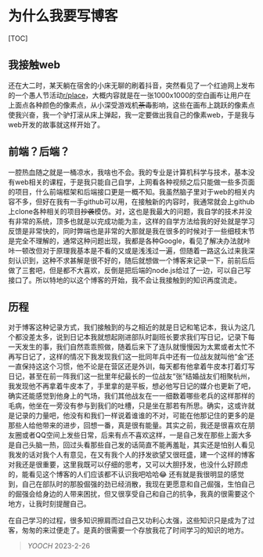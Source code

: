 # 为什么我要写博客

[TOC]

## 我接触web

还在大二时，某天躺在宿舍的小床无聊的刷着抖音，突然看见了一个红迪网上发布的一个愚人节活动[r/place](https://zhuanlan.zhihu.com/p/494198647)，大概内容就是在一张1000x1000的空白画布让用户在上面点各种颜色的像素点，从小深受游戏机~~荼毒~~影响，这些在画布上跳跃的像素点使我兴奋，我一个驴打滚从床上弹起，我一定要做出我自己的像素web，于是我与web开发的故事就这样开始了。

## 前端？后端？

一腔热血随之就是一桶凉水，我啥也不会。我的专业是计算机科学与技术，基本没有web相关的课程，于是我只能自己自学，上网看各种视频之后只能做一些多页面的项目，什么前端框架和后端接口更是一概不知。我虽然脑子里对于web的相关内容不多，但好在我有一手github可以用，在接触新的内容时，我通常就会上github上clone各种相关的项目~~抄袭~~模仿。对，这也是我最大的问题，我自学的技术并没有非常的系统，顶多也就是以完成功能为主，这样的自学方法给我的好处就是学习反馈是非常快的，同时弊端也是非常的大那就是我在很多的时候对于一些细枝末节是完全不理解的，通常这种问题出现，我都是各种Google，看见了解决办法就咔咔一顿改但对于原理我基本是不看的又或是浅浅过一遍，但随着一路这么过来我深刻认识到，这种不求甚解是很不好的，随后就想做一个博客来记录一下，前前后后做了三套吧，但是都不大喜欢，反倒是把后端的node.js给过了一边，可以自己写接口了。所以特地的以这个博客的开始，我不会让我接触到的知识再度流走。

## 历程

对于博客这种记录方式，我们接触到的与之相近的就是日记和笔记本，我认为这几个都没差太多，说到日记本我就想起刚进部队时副班长要求我们写日记，记录下每一天发生的事，我们自然乖乖照做，随着后来下了连队就慢慢因为太累或者太忙不再写日记了，这样的情况下我发现我们这一批同年兵中还有一位战友就叫他“金”还一直保持这这个习惯，他不论是在营区还是外训，每天都有他拿着牛皮本打着灯写日记，甚至在前一阵我们这一批里年纪最长的一位战友“张”结婚战友们相聚杭州，我发现他不再拿着牛皮本了，手里拿的是平板，想必他写日记的媒介也更新了吧，确实还能感觉到他身上的气场，我们其他战友在一一细数着哪些老兵的这样那样的毛病，他坐在一旁没有参与到我们的吐槽，只是坐在那若有所思。确实，这或许就是记录的力量吧，他没有和我们一样说着谁谁的不对，可能在他那记住的更多的是那些人给他带来的进步，回想一番，真是很有能量。其实之前，我还是很喜欢在朋友圈或者QQ空间上发些日常，后来有点不喜欢这样，一是自己发在那些上面大多是自己头脑一热，回过头看那些自己发的话简直不能再羞耻，其实还是怕别人看见我发的话对我个人有意见，在又有我个人的抒发欲望又很旺盛，建一个这样的博客对我还是很重要，这里我既可以仔细的思考，又可以大胆抒发，也没什么好顾虑的，能看见这个博客的人们应该都不认识我吧哈哈😂 还有就是我很明显的感觉到，自己在部队时的那股倔强的劲已经消散，我现在更愿意和自己倔强，生怕自己的倔强会给身边的人带来困扰，但又很享受自己和自己的抗争，我真的很需要这个地方，让我时刻提醒自己。

在自己学习的过程，很多知识擦肩而过自己又功利心太强，这些知识只是成为了过客，匆匆的来过便走了。是真的很需要一个存放我花了时间学习的知识的地方。



> <name><i>YOOCH</i></name>
> <name>2023-2-26</name>
